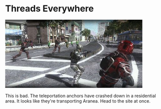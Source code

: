 # Threads Everywhere

![Threads Everywhere](../images/missions_thumbnails/M054.jpg)

This is bad. The teleportation anchors have crashed down in a residential area. It looks like they're transporting Aranea. Head to the site at once.
